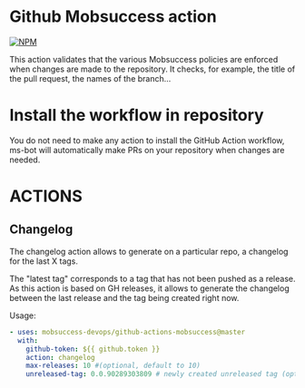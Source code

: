 # Github Mobsuccess action

[![NPM](https://github.com/mobsuccess-devops/github-actions-mobsuccess/actions/workflows/npm.yml/badge.svg)](https://github.com/mobsuccess-devops/github-actions-mobsuccess/actions/workflows/npm.yml)

This action validates that the various Mobsuccess policies are enforced when
changes are made to the repository. It checks, for example, the title of the
pull request, the names of the branch…

# Install the workflow in repository

You do not need to make any action to install the GitHub Action workflow,
ms-bot will automatically make PRs on your repository when changes are needed.

# ACTIONS

## Changelog

The changelog action allows to generate on a particular repo, a changelog for the last X tags.

The "latest tag" corresponds to a tag that has not been pushed as a release. As this action is based on GH releases, it allows to generate the changelog between the last release and the tag being created right now.

Usage:

```yml
- uses: mobsuccess-devops/github-actions-mobsuccess@master
  with:
    github-token: ${{ github.token }}
    action: changelog
    max-releases: 10 #(optional, default to 10)
    unreleased-tag: 0.0.90289303809 # newly created unreleased tag (optional)
```
